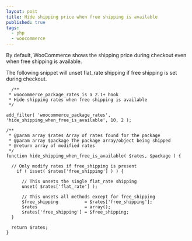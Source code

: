 ```yaml
---
layout: post
title: Hide shipping price when free shipping is available
published: true
tags:
  - php
  - woocommerce
---
```


By default, WooCommerce shows the shipping price during checkout even when free
shipping is available.

The following snippet will unset flat_rate shipping if free shipping is set during
checkout.

      /**
     * woocommerce_package_rates is a 2.1+ hook
     * Hide shipping rates when free shipping is available
     */

    add_filter( 'woocommerce_package_rates', 'hide_shipping_when_free_is_available', 10, 2 );

    /**
     * @param array $rates Array of rates found for the package
     * @param array $package The package array/object being shipped
     * @return array of modified rates
     */
    function hide_shipping_when_free_is_available( $rates, $package ) {

      // Only modify rates if free_shipping is present
        if ( isset( $rates['free_shipping'] ) ) {

          // This unsets the single flat_rate shipping
          unset( $rates['flat_rate'] );

          // This unsets all methods except for free_shipping
          $free_shipping          = $rates['free_shipping'];
          $rates                  = array();
          $rates['free_shipping'] = $free_shipping;
      }

      return $rates;
    }
